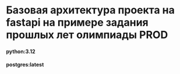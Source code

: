 # Базовая архитектура проекта на fastapi на примере задания прошлых лет олимпиады PROD

#### python:3.12
#### postgres:latest

